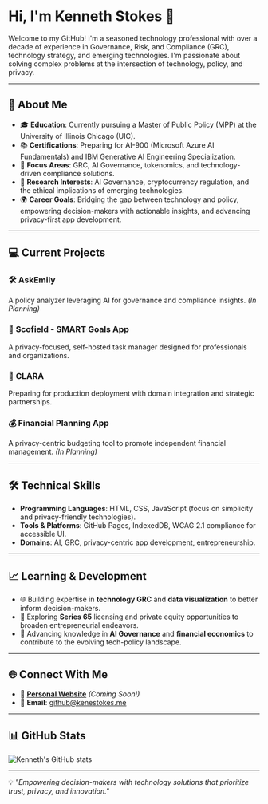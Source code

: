 # Hi, I'm Kenneth Stokes 👋

Welcome to my GitHub! I'm a seasoned technology professional with over a decade of experience in Governance, Risk, and Compliance (GRC), technology strategy, and emerging technologies. I'm passionate about solving complex problems at the intersection of technology, policy, and privacy.

---

## 🌟 **About Me**

- 🎓 **Education**: Currently pursuing a Master of Public Policy (MPP) at the University of Illinois Chicago (UIC).
- 📚 **Certifications**: Preparing for AI-900 (Microsoft Azure AI Fundamentals) and IBM Generative AI Engineering Specialization.
- 💼 **Focus Areas**: GRC, AI Governance, tokenomics, and technology-driven compliance solutions.
- 🔬 **Research Interests**: AI Governance, cryptocurrency regulation, and the ethical implications of emerging technologies.
- 🌍 **Career Goals**: Bridging the gap between technology and policy, empowering decision-makers with actionable insights, and advancing privacy-first app development.

---

## 💻 **Current Projects**

### 🛠️ **AskEmily**  
A policy analyzer leveraging AI for governance and compliance insights. *(In Planning)*

### 🎯 **Scofield - SMART Goals App**  
A privacy-focused, self-hosted task manager designed for professionals and organizations.

### 🚀 **CLARA**  
Preparing for production deployment with domain integration and strategic partnerships.

### 💰 **Financial Planning App**  
A privacy-centric budgeting tool to promote independent financial management. *(In Planning)*

---

## 🛠️ **Technical Skills**

- **Programming Languages**: HTML, CSS, JavaScript (focus on simplicity and privacy-friendly technologies).
- **Tools & Platforms**: GitHub Pages, IndexedDB, WCAG 2.1 compliance for accessible UI.
- **Domains**: AI, GRC, privacy-centric app development, entrepreneurship.

---

## 📈 **Learning & Development**

- 🌐 Building expertise in **technology GRC** and **data visualization** to better inform decision-makers.
- 📜 Exploring **Series 65** licensing and private equity opportunities to broaden entrepreneurial endeavors.
- 🤖 Advancing knowledge in **AI Governance** and **financial economics** to contribute to the evolving tech-policy landscape.

---

## 🌐 **Connect With Me**

- 📝 [**Personal Website**](https://ken3stokes.github.io) *(Coming Soon!)*
- 📧 **Email**: github@kenestokes.me

---

## 📊 **GitHub Stats**

![Kenneth's GitHub stats](https://github-readme-stats.vercel.app/api?username=ken3stokes&show_icons=true&theme=radical)

---

💡 *"Empowering decision-makers with technology solutions that prioritize trust, privacy, and innovation."*
